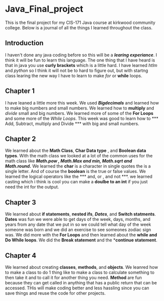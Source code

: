 # Java_Final_project

This is the final project for my CIS-171 Java course at kirkwood community college.
Below is a journal of all the things I learned throughout the class.

## Introduction

I haven't done any java coding before so this will be a ***learing experiance***. I think it will be fun to learn this language. The one thing that I have heard is that in java you use __curly brackets__ which is a little hard. I have learned _htlm_ and _python_ so I think it will not be to hard to figure out, but with startng class learing the new way I have to learn to make _for_ or __while__ loops. 


## Chapter 1 

I have leaned a little more this week. We used ***Bigdecimals*** and learned how to make big numbers and small numbers. We learned how to __multiply__ and *divide* small and big numbers. We learned more of some of the __For Loops__ and some more of the *While Loops*. This week was good to learn how to *** Add, Subtract, multiply and Divide *** with big and small numbers. 


## Chapter 2

We learned about the __Math Class__, **Char Data type** , and __Boolean data types__. With the math class we looked at a lot of the common uses for the math class like ***Math.pow , Math.Max and min, Math.sqrt and Math.round.*** We learned the __char__ is a character in single quotes the is a single letter. And of course the **boolean** is the true or false values. We learned the logical operators like the *** and, or , and not ***. we learned casting which i think is cool you can make a __doulbe to an int__ if you just need the int for the output. 

## Chapter 3

We learned about __if statements__, **nested ifs**, ***Dates***, and __Switch statments__. __Dates__ was fun we were able to get days of the week, days, months, and years from any date that we put in so we could tell what day of the week someone was born and we did an exercise to see someones zodiac sign was. We did more with the __For Loops__ and then learned about the **while and Do While loops**. We did the __Break statement__ and the ***continue statement**. 

## Chapter 4 

We learned about creating __classes__, __methods__, and __objects__. We leanred how to make a class to do 1 thing like to make a class to calculate something to then take it and to call it for another thing you need. **Method** are fun because they can get called in anything that has a public return that can be accessed. THis will make coding better and less hassling since you can save things and reuse the code for other projects. 
